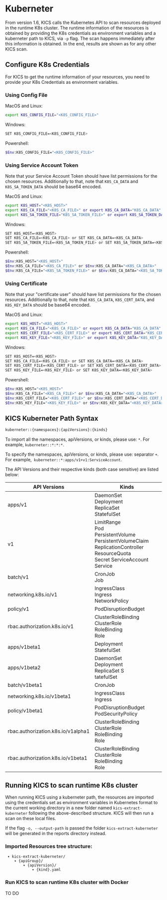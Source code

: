 # Kuberneter

From version 1.6, KICS calls the Kubernetes API to scan resources deployed in the runtime K8s cluster. The runtime information of the resources is obtained by providing the K8s credentials as environment variables and a kuberneter path to KICS, via `-p` flag. The scan happens immediately after this information is obtained. In the end, results are shown as for any other KICS scan.


## Configure K8s Credentials

For KICS to get the runtime information of your resources, you need to provide your K8s Credentials as environment variables.

### Using Config File

MacOS and Linux:
```sh
export K8S_CONFIG_FILE="<K8S_CONFIG_FILE>"
```

Windows:

```sh
SET K8S_CONFIG_FILE=<K8S_CONFIG_FILE>
```

Powershell:

```sh
$Env:K8S_CONFIG_FILE="<K8S_CONFIG_FILE>"
```

### Using Service Account Token

Note that your Service Account Token should have list permissions for the chosen resources. Additionally to that, note that `K8S_CA_DATA` and `K8S_SA_TOKEN_DATA` should be base64 encoded.

MacOS and Linux:
```sh
export K8S_HOST="<K8S_HOST>"
export K8S_CA_FILE="<K8S_CA_FILE>" or export K8S_CA_DATA="K8S_CA_DATA"
export K8S_SA_TOKEN_FILE="K8S_SA_TOKEN_FILE>" or export K8S_SA_TOKEN_DATA="K8S_SA_TOKEN_DATA"
```

Windows:

```sh
SET K8S_HOST=<K8S_HOST>
SET K8S_CA_FILE=<K8S_CA_FILE> or SET K8S_CA_DATA=<K8S_CA_DATA>
SET K8S_SA_TOKEN_FILE=<K8S_SA_TOKEN_FILE> or SET K8S_SA_TOKEN_DATA=<K8S_SA_TOKEN_DATA>
```

Powershell:

```sh
$Env:K8S_HOST="<K8S_HOST>"
$Env:K8S_CA_FILE="<K8S_CA_FILE>" or $Env:K8S_CA_DATA="<K8S_CA_DATA>"
$Env:K8S_CA_FILE="<K8S_SA_TOKEN_FILE>" or $Env:K8S_CA_DATA="<K8S_SA_TOKEN_DATA>"
```


### Using Certificate

Note that your "certificate user" should have list permissions for the chosen resources. Additionally to that, note that `K8S_CA_DATA`, `K8S_CERT_DATA`, and `K8S_KEY_DATA` should be base64 encoded.

MacOS and Linux:
```sh
export K8S_HOST="<K8S_HOST>"
export K8S_CA_FILE="<K8S_CA_FILE>" or export K8S_CA_DATA="K8S_CA_DATA"
export K8S_CERT_FILE="<K8S_CERT_FILE>" or export K8S_CERT_DATA="K8S_CERT_DATA"
export K8S_KEY_FILE="<K8S_KEY_FILE>" or export K8S_KEY_DATA="K8S_KEY_DATA"
```

Windows:

```sh
SET K8S_HOST=<K8S_HOST>
SET K8S_CA_FILE=<K8S_CA_FILE> or SET K8S_CA_DATA=<K8S_CA_DATA>
SET K8S_CERT_FILE=<K8S_CERT_FILE> or SET K8S_CERT_DATA=<K8S_CERT_DATA>
SET K8S_KEY_FILE=<K8S_KEY_FILE> or SET K8S_KEY_DATA=<K8S_KEY_DATA>
```

Powershell:

```sh
$Env:K8S_HOST="<K8S_HOST>"
$Env:K8S_CA_FILE="<K8S_CA_FILE>" or $Env:K8S_CA_DATA="<K8S_CA_DATA>"
$Env:K8S_CERT_FILE="<K8S_CERT_FILE>" or $Env:K8S_CERT_DATA="<K8S_CERT_DATA>"
$Env:K8S_KEY_FILE="<K8S_KEY_FILE>" or $Env:K8S_KEY_DATA="<K8S_KEY_DATA>"
```

## KICS Kuberneter Path Syntax

```sh
kuberneter::{namespaces}:{apiVersions}:{kinds}
```

To import all the namespaces, apiVersions, or kinds, please use: `*`. For example, `kuberneter::*:*:*`.

To specify the namespaces, apiVersions, or kinds, please use: separator `+`. For example,` kuberneter::*:apps/v1+v1:ServiceAccount`.

The API Versions and their respective kinds (both case sensitive) are listed below:

| API Versions                       | Kinds                                                                                                                   |
|------------------------------------|-------------------------------------------------------------------------------------------------------------------------|
| apps/v1                            | DaemonSet <br/>Deployment <br/>ReplicaSet <br/>StatefulSet                                                                             |
| v1                                 | LimitRange <br/>Pod <br/>PersistentVolume <br/>PersistentVolumeClaim <br/>ReplicationController <br/>ResourceQuota <br/>Secret ServiceAccount Service |
| batch/v1                           | CronJob <br/>Job                                                                                                             |
| networking.k8s.io/v1               | IngressClass <br/>Ingress <br/>NetworkPolicy                                                                                      |
| policy/v1                          | PodDisruptionBudget                                                                                                     |
| rbac.authorization.k8s.io/v1       | ClusterRoleBinding <br/>ClusterRole <br/>RoleBinding <br/>Role                                                                         |
| apps/v1beta1                       | Deployment <br/>StatefulSet                                                                                                  |
| apps/v1beta2                       | DaemonSet <br/>Deployment <br/>ReplicaSet S<br/>tatefulSet                                                                             |
| batch/v1beta1                      | CronJob                                                                                                                 |
| networking.k8s.io/v1beta1          | IngressClass <br/>Ingress                                                                                                    |
| policy/v1beta1                     | PodDisruptionBudget <br/>PodSecurityPolicy                                                                                   |
| rbac.authorization.k8s.io/v1alpha1 | ClusterRoleBinding <br/>ClusterRole <br/>RoleBinding <br/>Role                                                                         |
| rbac.authorization.k8s.io/v1beta1  | ClusterRoleBinding <br/>ClusterRole <br/>RoleBinding <br/>Role                                                                         |


## Running KICS to scan runtime K8s cluster

When running KICS using a kuberneter path, the resources are imported using the credentials set as environment variables in Kubernetes format to the current working directory in a new folder named `kics-extract-kuberneter` following the above-described structure.
KICS will then run a scan on these local files.

If the flag `-o, --output-path` is passed the folder `kics-extract-kuberneter` will be generated in the reports directory instead.

### Imported Resources tree structure:

```
 ▾ kics-extract-kuberneter/
    ▾ {apiGroup}/
        ▾ {apiVersion}/
            ▾ {kind}.yaml
```

### Run KICS to scan runtime K8s cluster with Docker

TO DO
